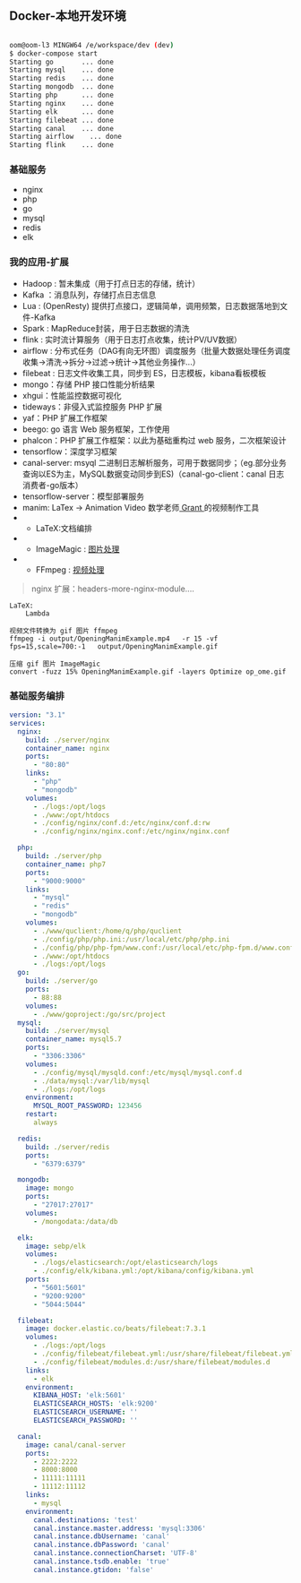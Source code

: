## Docker-本地开发环境

```bash

oom@oom-l3 MINGW64 /e/workspace/dev (dev)
$ docker-compose start
Starting go       ... done
Starting mysql    ... done
Starting redis    ... done
Starting mongodb  ... done
Starting php      ... done
Starting nginx    ... done
Starting elk      ... done
Starting filebeat ... done
Starting canal    ... done
Starting airflow    ... done
Starting flink    ... done
```

### 基础服务
- nginx
- php
- go
- mysql
- redis
- elk


### 我的应用-扩展
  - Hadoop : 暂未集成（用于打点日志的存储，统计）
  - Kafka ：消息队列，存储打点日志信息
  - Lua : (OpenResty) 提供打点接口，逻辑简单，调用频繁，日志数据落地到文件-Kafka
  - Spark : MapReduce封装，用于日志数据的清洗
  - flink : 实时流计算服务（用于日志打点收集，统计PV/UV数据）
  - airflow : 分布式任务（DAG有向无环图）调度服务（批量大数据处理任务调度 收集->清洗->拆分->过滤->统计->其他业务操作...） 
  - filebeat : 日志文件收集工具，同步到 ES，日志模板，kibana看板模板
  - mongo：存储 PHP 接口性能分析结果
  - xhgui：性能监控数据可视化
  - tideways：非侵入式监控服务 PHP 扩展
  - yaf：PHP 扩展工作框架
  - beego: go 语言 Web 服务框架，工作使用
  - phalcon：PHP 扩展工作框架：以此为基础重构过 web 服务，二次框架设计
  - tensorflow：深度学习框架
  - canal-server: msyql 二进制日志解析服务，可用于数据同步；（eg.部分业务查询以ES为主，MySQL数据变动同步到ES)（canal-go-client：canal 日志消费者-go版本）
  - tensorflow-server：模型部署服务
  - manim: LaTex -> Animation Video 数学老师[ Grant ](https://www.3blue1brown.com)的视频制作工具
  - - LaTeX:文档编排
  - - ImageMagic : [图片处理](https://imagemagick.org/script/download.php)
  - - FFmpeg : [视频处理](http://www.ffmpeg.org/download.html)
> nginx 扩展：headers-more-nginx-module....

```
LaTeX:
    Lambda

视频文件转换为 gif 图片 ffmpeg
ffmpeg -i output/OpeningManimExample.mp4   -r 15 -vf fps=15,scale=700:-1   output/OpeningManimExample.gif 

压缩 gif 图片 ImageMagic
convert -fuzz 15% OpeningManimExample.gif -layers Optimize op_ome.gif
```

### 基础服务编排

```yml
version: "3.1"
services:
  nginx:
    build: ./server/nginx
    container_name: nginx
    ports:
      - "80:80"
    links:
      - "php"
      - "mongodb"
    volumes:
      - ./logs:/opt/logs
      - ./www:/opt/htdocs
      - ./config/nginx/conf.d:/etc/nginx/conf.d:rw
      - ./config/nginx/nginx.conf:/etc/nginx/nginx.conf

  php:
    build: ./server/php
    container_name: php7
    ports:
      - "9000:9000"
    links:
      - "mysql"
      - "redis"
      - "mongodb"
    volumes:
      - ./www/quclient:/home/q/php/quclient
      - ./config/php/php.ini:/usr/local/etc/php/php.ini
      - ./config/php/php-fpm/www.conf:/usr/local/etc/php-fpm.d/www.conf
      - ./www:/opt/htdocs
      - ./logs:/opt/logs
  go:
    build: ./server/go
    ports:
      - 88:88
    volumes:
      - ./www/goproject:/go/src/project
  mysql:
    build: ./server/mysql
    container_name: mysql5.7
    ports:
      - "3306:3306"
    volumes:
      - ./config/mysql/mysqld.conf:/etc/mysql/mysql.conf.d
      - ./data/mysql:/var/lib/mysql
      - ./logs:/opt/logs
    environment:
      MYSQL_ROOT_PASSWORD: 123456
    restart:
      always

  redis:
    build: ./server/redis
    ports:
      - "6379:6379"

  mongodb:
    image: mongo
    ports:
      - "27017:27017"
    volumes:
      - /mongodata:/data/db

  elk:
    image: sebp/elk
    volumes:
      - ./logs/elasticsearch:/opt/elasticsearch/logs
      - ./config/elk/kibana.yml:/opt/kibana/config/kibana.yml
    ports:
      - "5601:5601"
      - "9200:9200"
      - "5044:5044"

  filebeat:
    image: docker.elastic.co/beats/filebeat:7.3.1
    volumes:
      - ./logs:/opt/logs
      - ./config/filebeat/filebeat.yml:/usr/share/filebeat/filebeat.yml
      - ./config/filebeat/modules.d:/usr/share/filebeat/modules.d
    links:
      - elk
    environment:
      KIBANA_HOST: 'elk:5601'
      ELASTICSEARCH_HOSTS: 'elk:9200'
      ELASTICSEARCH_USERNAME: ''
      ELASTICSEARCH_PASSWORD: ''

  canal:
    image: canal/canal-server
    ports:
      - 2222:2222
      - 8000:8000
      - 11111:11111
      - 11112:11112
    links:
      - mysql
    environment:
      canal.destinations: 'test'
      canal.instance.master.address: 'mysql:3306'
      canal.instance.dbUsername: 'canal'
      canal.instance.dbPassword: 'canal'
      canal.instance.connectionCharset: 'UTF-8'
      canal.instance.tsdb.enable: 'true'
      canal.instance.gtidon: 'false'

```
